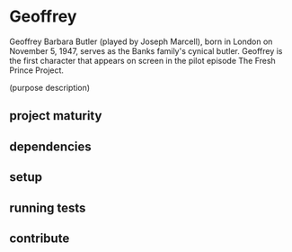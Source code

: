 # Geoffrey

Geoffrey Barbara Butler (played by Joseph Marcell), born in London on November 
5, 1947, serves as the Banks family's cynical butler. Geoffrey is the first 
character that appears on screen in the pilot episode The Fresh Prince Project. 

(purpose description)

## project maturity

## dependencies

## setup

## running tests

## contribute
